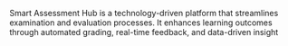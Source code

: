 Smart Assessment Hub is a technology-driven platform that streamlines examination and evaluation processes. It enhances learning outcomes through automated grading, real-time feedback, and data-driven insight
